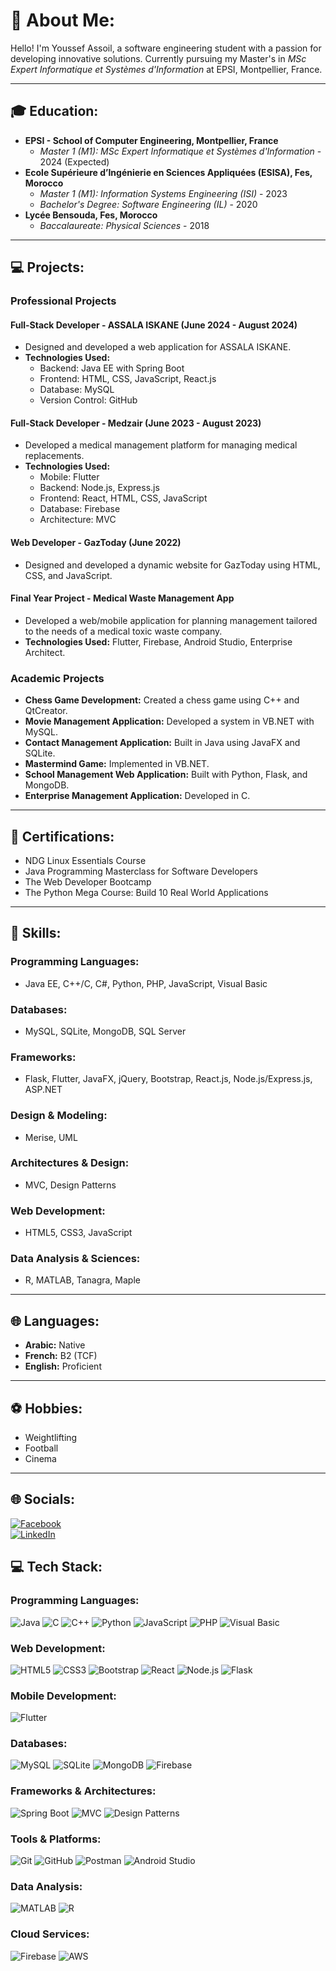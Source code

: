 # 💫 About Me:
Hello! I'm Youssef Assoil, a software engineering student with a passion for developing innovative solutions. Currently pursuing my Master's in *MSc Expert Informatique et Systèmes d'Information* at EPSI, Montpellier, France.

---

## 🎓 Education:
- **EPSI - School of Computer Engineering, Montpellier, France**  
  - *Master 1 (M1): MSc Expert Informatique et Systèmes d'Information* - 2024 (Expected)
- **Ecole Supérieure d’Ingénierie en Sciences Appliquées (ESISA), Fes, Morocco**  
  - *Master 1 (M1): Information Systems Engineering (ISI)* - 2023  
  - *Bachelor's Degree: Software Engineering (IL)* - 2020  
- **Lycée Bensouda, Fes, Morocco**  
  - *Baccalaureate: Physical Sciences* - 2018

---

## 💻 Projects:
### **Professional Projects**
#### Full-Stack Developer - ASSALA ISKANE (June 2024 - August 2024)  
- Designed and developed a web application for ASSALA ISKANE.  
- **Technologies Used:**  
  - Backend: Java EE with Spring Boot  
  - Frontend: HTML, CSS, JavaScript, React.js  
  - Database: MySQL  
  - Version Control: GitHub  

#### Full-Stack Developer - Medzair (June 2023 - August 2023)  
- Developed a medical management platform for managing medical replacements.  
- **Technologies Used:**  
  - Mobile: Flutter  
  - Backend: Node.js, Express.js  
  - Frontend: React, HTML, CSS, JavaScript  
  - Database: Firebase  
  - Architecture: MVC  

#### Web Developer - GazToday (June 2022)  
- Designed and developed a dynamic website for GazToday using HTML, CSS, and JavaScript.

#### Final Year Project - Medical Waste Management App  
- Developed a web/mobile application for planning management tailored to the needs of a medical toxic waste company.  
- **Technologies Used:** Flutter, Firebase, Android Studio, Enterprise Architect.  

### **Academic Projects**
- **Chess Game Development:** Created a chess game using C++ and QtCreator.  
- **Movie Management Application:** Developed a system in VB.NET with MySQL.  
- **Contact Management Application:** Built in Java using JavaFX and SQLite.  
- **Mastermind Game:** Implemented in VB.NET.  
- **School Management Web Application:** Built with Python, Flask, and MongoDB.  
- **Enterprise Management Application:** Developed in C.  

---

## 📜 Certifications:
- NDG Linux Essentials Course  
- Java Programming Masterclass for Software Developers  
- The Web Developer Bootcamp  
- The Python Mega Course: Build 10 Real World Applications  

---

## 🌟 Skills:
### **Programming Languages:**
- Java EE, C++/C, C#, Python, PHP, JavaScript, Visual Basic  

### **Databases:**
- MySQL, SQLite, MongoDB, SQL Server  

### **Frameworks:**
- Flask, Flutter, JavaFX, jQuery, Bootstrap, React.js, Node.js/Express.js, ASP.NET  

### **Design & Modeling:**
- Merise, UML  

### **Architectures & Design:**
- MVC, Design Patterns  

### **Web Development:**
- HTML5, CSS3, JavaScript  

### **Data Analysis & Sciences:**
- R, MATLAB, Tanagra, Maple  

---

## 🌐 Languages:
- **Arabic:** Native  
- **French:** B2 (TCF)  
- **English:** Proficient  

---

## ⚽ Hobbies:
- Weightlifting  
- Football  
- Cinema  

---

## 🌐 Socials:
[![Facebook](https://img.shields.io/badge/Facebook-%231877F2.svg?logo=Facebook&logoColor=white)](https://www.facebook.com/youssef.assoil.7)  
[![LinkedIn](https://img.shields.io/badge/LinkedIn-%230077B5.svg?logo=linkedin&logoColor=white)](https://www.linkedin.com/in/assoilyoussef/)  

## 💻 Tech Stack:
### **Programming Languages:**
![Java](https://img.shields.io/badge/java-%23ED8B00.svg?style=for-the-badge&logo=openjdk&logoColor=white) 
![C](https://img.shields.io/badge/c-%2300599C.svg?style=for-the-badge&logo=c&logoColor=white) 
![C++](https://img.shields.io/badge/c++-%2300599C.svg?style=for-the-badge&logo=c%2B%2B&logoColor=white) 
![Python](https://img.shields.io/badge/python-%2314354C.svg?style=for-the-badge&logo=python&logoColor=white) 
![JavaScript](https://img.shields.io/badge/javascript-%23F7DF1E.svg?style=for-the-badge&logo=javascript&logoColor=black) 
![PHP](https://img.shields.io/badge/php-%23777BB4.svg?style=for-the-badge&logo=php&logoColor=white) 
![Visual Basic](https://img.shields.io/badge/VB.NET-%232370ED.svg?style=for-the-badge&logo=.net&logoColor=white)

### **Web Development:**
![HTML5](https://img.shields.io/badge/html5-%23E34F26.svg?style=for-the-badge&logo=html5&logoColor=white) 
![CSS3](https://img.shields.io/badge/css3-%231572B6.svg?style=for-the-badge&logo=css3&logoColor=white) 
![Bootstrap](https://img.shields.io/badge/Bootstrap-%23563D7C.svg?style=for-the-badge&logo=bootstrap&logoColor=white) 
![React](https://img.shields.io/badge/react-%2361DAFB.svg?style=for-the-badge&logo=react&logoColor=black) 
![Node.js](https://img.shields.io/badge/node.js-%23339933.svg?style=for-the-badge&logo=node.js&logoColor=white) 
![Flask](https://img.shields.io/badge/flask-%23000.svg?style=for-the-badge&logo=flask&logoColor=white)

### **Mobile Development:**
![Flutter](https://img.shields.io/badge/flutter-%2302569B.svg?style=for-the-badge&logo=flutter&logoColor=white)

### **Databases:**
![MySQL](https://img.shields.io/badge/mysql-%2300f.svg?style=for-the-badge&logo=mysql&logoColor=white) 
![SQLite](https://img.shields.io/badge/sqlite-%2307405e.svg?style=for-the-badge&logo=sqlite&logoColor=white) 
![MongoDB](https://img.shields.io/badge/mongodb-%2347A248.svg?style=for-the-badge&logo=mongodb&logoColor=white) 
![Firebase](https://img.shields.io/badge/firebase-%23FFCA28.svg?style=for-the-badge&logo=firebase&logoColor=black)

### **Frameworks & Architectures:**
![Spring Boot](https://img.shields.io/badge/spring%20boot-%236DB33F.svg?style=for-the-badge&logo=springboot&logoColor=white) 
![MVC](https://img.shields.io/badge/MVC-%2300599C.svg?style=for-the-badge&logoColor=white) 
![Design Patterns](https://img.shields.io/badge/Design%20Patterns-%232370ED.svg?style=for-the-badge&logoColor=white)

### **Tools & Platforms:**
![Git](https://img.shields.io/badge/git-%23F05033.svg?style=for-the-badge&logo=git&logoColor=white) 
![GitHub](https://img.shields.io/badge/github-%23121011.svg?style=for-the-badge&logo=github&logoColor=white) 
![Postman](https://img.shields.io/badge/postman-%23FF6C37.svg?style=for-the-badge&logo=postman&logoColor=white) 
![Android Studio](https://img.shields.io/badge/Android%20Studio-%233DDC84.svg?style=for-the-badge&logo=android-studio&logoColor=white)

### **Data Analysis:**
![MATLAB](https://img.shields.io/badge/matlab-%230076A8.svg?style=for-the-badge&logo=mathworks&logoColor=white) 
![R](https://img.shields.io/badge/R-%23276DC3.svg?style=for-the-badge&logo=r&logoColor=white) 

### **Cloud Services:**
![Firebase](https://img.shields.io/badge/firebase-%23FFCA28.svg?style=for-the-badge&logo=firebase&logoColor=black) 
![AWS](https://img.shields.io/badge/aws-%23FF9900.svg?style=for-the-badge&logo=amazonaws&logoColor=black)
